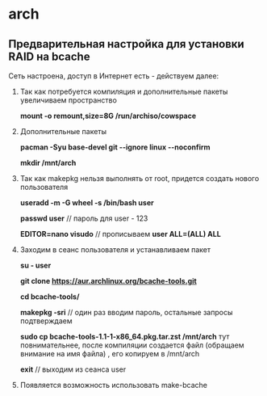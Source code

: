 # arch
## Предварительная настройка для установки RAID на bcache
Сеть настроена, доступ в Интернет есть - действуем далее:
1. Так как потребуется компиляция и дополнительные пакеты увеличиваем пространство 

   **mount -o remount,size=8G /run/archiso/cowspace**

2. Дополнительные пакеты
   
   **pacman -Syu base-devel git --ignore linux --noconfirm**
   
   **mkdir /mnt/arch**
   
4. Так как makepkg нельзя выполнять от root, придется создать нового пользователя
   
   **useradd -m -G wheel -s /bin/bash user**
   
   **passwd user** // пароль для user - 123
   
   **EDITOR=nano visudo** // прописываем **user ALL=(ALL) ALL**
   
5. Заходим в сеанс пользователя и устанавливаем пакет

   **su - user**
   
   **git clone https://aur.archlinux.org/bcache-tools.git**
   
   **cd bcache-tools/**
   
   **makepkg -sri** // один раз вводим пароль, остальные запросы подтверждаем
   
   **sudo cp bcache-tools-1.1-1-x86_64.pkg.tar.zst /mnt/arch** тут повнимательнее, после компиляции создается файл (обращаем внимание на имя файла) , его копируем в /mnt/arch
   
   **exit** // выходим из сеанса user
   
6. Появляется возможность использовать make-bcache  

